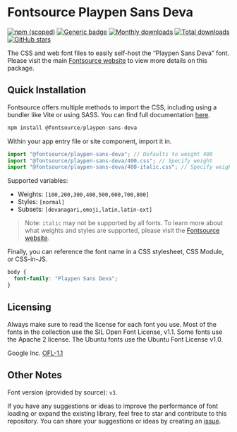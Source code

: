 # Fontsource Playpen Sans Deva

[![npm (scoped)](https://img.shields.io/npm/v/@fontsource/playpen-sans-deva?color=brightgreen)](https://www.npmjs.com/package/@fontsource/playpen-sans-deva) [![Generic badge](https://img.shields.io/badge/fontsource-passing-brightgreen)](https://github.com/fontsource/fontsource) [![Monthly downloads](https://badgen.net/npm/dm/@fontsource/playpen-sans-deva)](https://github.com/fontsource/fontsource) [![Total downloads](https://badgen.net/npm/dt/@fontsource/playpen-sans-deva)](https://github.com/fontsource/fontsource) [![GitHub stars](https://img.shields.io/github/stars/fontsource/fontsource.svg?style=social&label=Star)](https://github.com/fontsource/fontsource/stargazers)

The CSS and web font files to easily self-host the “Playpen Sans Deva” font. Please visit the main [Fontsource website](https://fontsource.org/fonts/playpen-sans-deva) to view more details on this package.

## Quick Installation

Fontsource offers multiple methods to import the CSS, including using a bundler like Vite or using SASS. You can find full documentation [here](https://fontsource.org/docs/getting-started/introduction).

```javascript
npm install @fontsource/playpen-sans-deva
```

Within your app entry file or site component, import it in.

```javascript
import "@fontsource/playpen-sans-deva"; // Defaults to weight 400
import "@fontsource/playpen-sans-deva/400.css"; // Specify weight
import "@fontsource/playpen-sans-deva/400-italic.css"; // Specify weight and style
```

Supported variables:
- Weights: `[100,200,300,400,500,600,700,800]`
- Styles: `[normal]`
- Subsets: `[devanagari,emoji,latin,latin-ext]`

> Note: `italic` may not be supported by all fonts. To learn more about what weights and styles are supported, please visit the [Fontsource website](https://fontsource.org/fonts/playpen-sans-deva).

Finally, you can reference the font name in a CSS stylesheet, CSS Module, or CSS-in-JS.

```css
body {
  font-family: "Playpen Sans Deva";
}
```

## Licensing
Always make sure to read the license for each font you use. Most of the fonts in the collection use the SIL Open Font License, v1.1. Some fonts use the Apache 2 license. The Ubuntu fonts use the Ubuntu Font License v1.0.

Google Inc.
[OFL-1.1](http://scripts.sil.org/OFL)

## Other Notes
Font version (provided by source): `v3`.

If you have any suggestions or ideas to improve the performance of font loading or expand the existing library, feel free to star and contribute to this repository. You can share your suggestions or ideas by creating an [issue](https://github.com/fontsource/fontsource/issues).